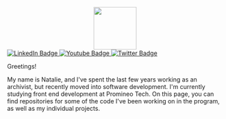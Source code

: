 
<div id="header" align="center">
  <img src="https://media.giphy.com/media/M9gbBd9nbDrOTu1Mqx/giphy.gif" width="100"/>
</div>

<div id="badges">
  <a href="https://www.linkedin.com/in/natalie-goodwin/">
    <img src="https://img.shields.io/badge/LinkedIn-blue?style=for-the-badge&logo=linkedin&logoColor=white" alt="LinkedIn Badge"/>
  </a>
  <a href="your-youtube-URL">
    <img src="https://img.shields.io/badge/YouTube-red?style=for-the-badge&logo=youtube&logoColor=white" alt="Youtube Badge"/>
  </a>
  <a href="your-twitter-URL">
    <img src="https://img.shields.io/badge/Twitter-blue?style=for-the-badge&logo=twitter&logoColor=white" alt="Twitter Badge"/>
  </a>
</div>

Greetings!

My name is Natalie, and I've spent the last few years working as an archivist, but recently moved into software development. I'm currently studying front end development at Promineo Tech. On this page, you can find repositories for some of the code I've been working on in the program, as well as my individual projects.  

<!--
**natalie-goodwin/Natalie-Goodwin** is a ✨ _special_ ✨ repository because its `README.md` (this file) appears on your GitHub profile.






